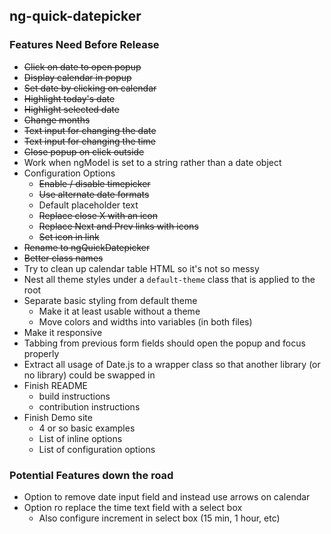 ## ng-quick-datepicker

### Features Need Before Release

* <s>Click on date to open popup</s>
* <s>Display calendar in popup</s>
* <s>Set date by clicking on calendar</s>
* <s>Highlight today's date</s>
* <s>Highlight selected date</s>
* <s>Change months</s>
* <s>Text input for changing the date</s>
* <s>Text input for changing the time</s>
* <s>Close popup on click outside</s>
* Work when ngModel is set to a string rather than a date object
* Configuration Options
    - <s>Enable / disable timepicker</s>
    - <s>Use alternate date formats</s>
    - Default placeholder text
    - <s>Replace close X with an icon</s>
    - <s>Replace Next and Prev links with icons</s>
    - <s>Set icon in link</s>
* <s>Rename to ngQuickDatepicker</s>
* <s>Better class names</s>
* Try to clean up calendar table HTML so it's not so messy
* Nest all theme styles under a `default-theme` class that is applied to the root
* Separate basic styling from default theme
    - Make it at least usable without a theme
    - Move colors and widths into variables (in both files)
* Make it responsive
* Tabbing from previous form fields should open the popup and focus properly
* Extract all usage of Date.js to a wrapper class so that another library (or no library) could be swapped in
* Finish README
    - build instructions
    - contribution instructions
* Finish Demo site
    - 4 or so basic examples
    - List of inline options
    - List of configuration options


### Potential Features down the road

* Option to remove date input field and instead use arrows on calendar
* Option ro replace the time text field with a select box 
    - Also configure increment in select box (15 min, 1 hour, etc)
